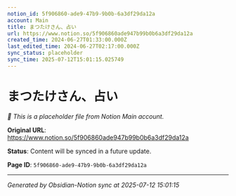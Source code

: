 ```yaml
---
notion_id: 5f906860-ade9-47b9-9b0b-6a3df29da12a
account: Main
title: まつたけさん、占い
url: https://www.notion.so/5f906860ade947b99b0b6a3df29da12a
created_time: 2024-06-27T01:33:00.000Z
last_edited_time: 2024-06-27T02:17:00.000Z
sync_status: placeholder
sync_time: 2025-07-12T15:01:15.025749
---
```


# まつたけさん、占い

*🔄 This is a placeholder file from Notion Main account.*

**Original URL**: https://www.notion.so/5f906860ade947b99b0b6a3df29da12a

**Status**: Content will be synced in a future update.

**Page ID**: `5f906860-ade9-47b9-9b0b-6a3df29da12a`

---

*Generated by Obsidian-Notion sync at 2025-07-12 15:01:15*
